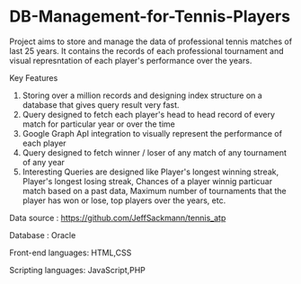 # DB-Management-for-Tennis-Players

Project aims to store and manage the data of professional tennis matches of last 25 years.
It contains the records of each professional tournament and visual represntation of each player's performance over the years.


Key Features

1) Storing over a million records and designing index structure on a database that gives query result very fast.
2) Query designed to fetch each player's head to head record of every match for particular year or over the time
3) Google Graph ApI integration to visually represent the performance of each player
4) Query designed to fetch winner / loser of any match of any tournament of any year
5) Interesting Queries are designed like Player's longest winning streak, Player's longest losing streak, Chances of a player winnig particuar match based on a past data, Maximum number of tournaments that the player has won or lose, top players over the years, etc.


Data source : https://github.com/JeffSackmann/tennis_atp

Database : Oracle 

Front-end languages: HTML,CSS

Scripting languages: JavaScript,PHP
